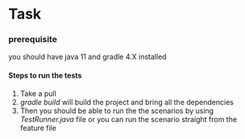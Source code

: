 # Task

### prerequisite
you should have java 11 and gradle 4.X installed 

#### Steps to run the tests

1. Take a pull
2. _gradle build_ will build the project and bring all the dependencies
3. Then you should be able to run the the scenarios by using _TestRunner.java_ file or you can run the scenario straight from the feature file
